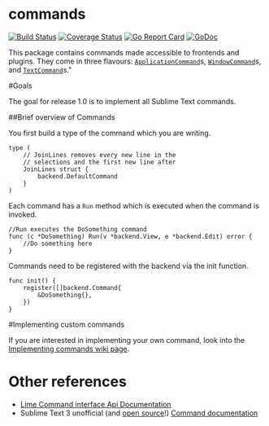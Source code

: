# commands
[![Build Status](https://travis-ci.org/limetext/commands.svg?branch=master)](https://travis-ci.org/limetext/commands)
[![Coverage Status](https://img.shields.io/coveralls/limetext/commands.svg?branch=master)](https://coveralls.io/r/limetext/commands?branch=master)
[![Go Report Card](https://goreportcard.com/badge/github.com/limetext/commands)](https://goreportcard.com/report/github.com/limetext/commands)
[![GoDoc](https://godoc.org/github.com/limetext/commands?status.svg)](https://godoc.org/github.com/limetext/commands)

This package contains commands made accessible to frontends and plugins. They come in three flavours: [`ApplicationCommand`](https://godoc.org/github.com/limetext/backend#ApplicationCommand)s, [`WindowCommand`](https://godoc.org/github.com/limetext/backend#WindowCommand)s, and [`TextCommand`](https://godoc.org/github.com/limetext/backend#TextCommand)s."

#Goals

The goal for release 1.0 is to implement all Sublime Text commands.

##Brief overview of Commands

You first build a type of the command which you are writing. 

    type (
        // JoinLines removes every new line in the
        // selections and the first new line after
        JoinLines struct {
            backend.DefaultCommand
        }
    )

Each command has a `Run` method which is executed when the command is invoked.

    //Run executes the DoSomething command
    func (c *DoSomething) Run(v *backend.View, e *backend.Edit) error {
        //Do something here
    }

Commands need to be registered with the backend via the init function.

    func init() {
        register([]backend.Command{
            &DoSomething{},
        })
    }

#Implementing custom commands

If you are interested in implementing your own command, look into the [Implementing commands wiki page](https://github.com/limetext/lime/wiki/Implementing-commands).


# Other references

* [Lime Command interface Api Documentation](http://godoc.org/github.com/limetext/backend#Command)
* Sublime Text 3 unofficial (and [open source](https://github.com/guillermooo/sublime-undocs/)!) [Command documentation](http://docs.sublimetext.info/en/sublime-text-3/extensibility/commands.html)
